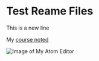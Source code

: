# Test Reame Files

This is a new line

My [course noted](./notes.txt)

![Image of My Atom Editor](./GitHub/web-dev-hw/Test/images/Screenshot.png)
